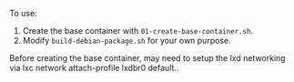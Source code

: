 To use:

1. Create the base container with `01-create-base-container.sh`.
2. Modify `build-debian-package.sh` for your own purpose.

Before creating the base container, may need to setup the lxd networking via lxc network attach-profile lxdbr0 default..

